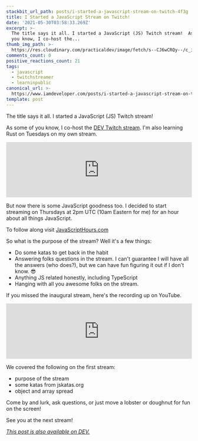 ```yaml
---
stackbit_url_path: posts/i-started-a-javascript-stream-on-twitch-4f3g
title: I Started a JavaScript Stream on Twitch!
date: '2021-05-30T03:58:33.269Z'
excerpt: >-
  The title says it all. I started a JavaScript (JS) Twitch stream!  As some of
  you know, I co-host the...
thumb_img_path: >-
  https://res.cloudinary.com/practicaldev/image/fetch/s--CJ6wCRQy--/c_imagga_scale,f_auto,fl_progressive,h_420,q_auto,w_1000/https://dev-to-uploads.s3.amazonaws.com/uploads/articles/jmo1ghh4bvxzuuog6w8p.jpg
comments_count: 0
positive_reactions_count: 21
tags:
  - javascript
  - twitchstreamer
  - learninpublic
canonical_url: >-
  https://www.iamdeveloper.com/posts/i-started-a-javascript-stream-on-twitch-4f3g/
template: post
---
```

The title says it all. I started a JavaScript (JS) Twitch stream!

As some of you know, I co-host the [DEV Twitch stream](https://twitch.tv/thepracticaldev). I'm also learning Rust on Tuesdays on my own stream.


<iframe class="liquidTag" src="https://dev.to/embed/link?args=https%3A%2F%2Fdev.to%2Fnickytonline%2Flearning-rust-1h2n" style="border: 0; width: 100%;"></iframe>


But now there is some JavaScript goodness too. I decided to start streaming on Thursdays at 2pm UTC (10am Eastern for me) for an hour about all things JavaScript.

To follow along visit [JavaScriptHours.com](https://JavaScriptHours.com)

So what is the purpose of the stream? Well it's a few things:
* Do some katas to get back in the habit
* Answering folks questions in the stream. I can't guarantee I will have all the answers (who does?), but we can have fun figuring it out if I don't know. 😎
* Anything JS related honestly, including TypeScript
* Hanging with all you awesome folks on the stream.

If you missed the inaugural stream, here's the recording up on YouTube.


<iframe class="liquidTag" src="https://dev.to/embed/youtube?args=uCP7aczdh6M" style="border: 0; width: 100%;"></iframe>


We covered the following on the first stream:
* purpose of the stream
* some katas from jskatas.org
* object and array spread

Come by and lurk, ask questions, or just move a lobster or doughnut for fun on the screen!

See you at the next stream!

*[This post is also available on DEV.](https://dev.to/nickytonline/i-started-a-javascript-stream-on-twitch-4f3g)*


<script>
const parent = document.getElementsByTagName('head')[0];
const script = document.createElement('script');
script.type = 'text/javascript';
script.src = 'https://cdnjs.cloudflare.com/ajax/libs/iframe-resizer/4.1.1/iframeResizer.min.js';
script.charset = 'utf-8';
script.onload = function() {
    window.iFrameResize({}, '.liquidTag');
};
parent.appendChild(script);
</script>    
